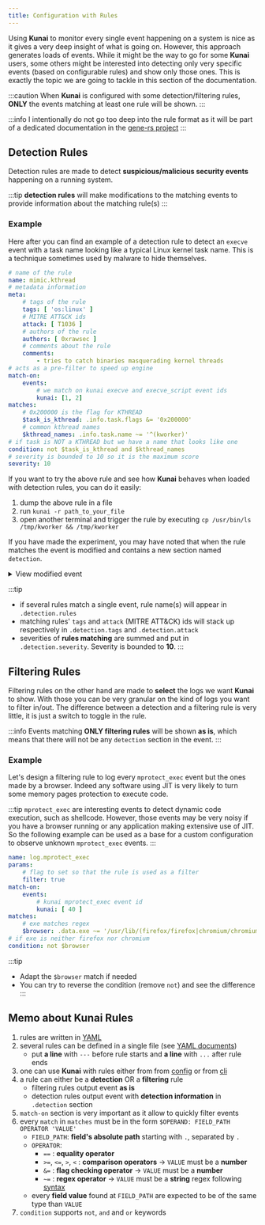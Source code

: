 ```yaml
---
title: Configuration with Rules
---
```


Using **Kunai** to monitor every single event happening on a system is nice as it gives a very deep insight of what is going on. However, this approach generates loads of events. While it might be the way to go for some **Kunai** users, some others might be interested into detecting only very specific events (based on configurable rules) and show only those ones. This is exactly the topic we are going to tackle in this section of the documentation.

:::caution
When **Kunai** is configured with some detection/filtering rules, **ONLY** the events matching at least one rule will be shown.
:::

:::info
I intentionally do not go too deep into the rule format as it will be part of a dedicated documentation in the [gene-rs project](https://github.com/0xrawsec/gene-rs)
:::

## Detection Rules

Detection rules are made to detect **suspicious/malicious security events** happening on a running system. 

:::tip
**detection rules** will make modifications to the matching events to provide information about the matching rule(s)
:::

### Example

Here after you can find an example of a detection rule to detect an `execve` event with a task name looking like
a typical Linux kernel task name. This is a technique sometimes used by malware to hide themselves.

```yaml
# name of the rule
name: mimic.kthread
# metadata information
meta:
    # tags of the rule
    tags: [ 'os:linux' ]
    # MITRE ATT&CK ids
    attack: [ T1036 ]
    # authors of the rule
    authors: [ 0xrawsec ]
    # comments about the rule
    comments:
        - tries to catch binaries masquerading kernel threads
# acts as a pre-filter to speed up engine
match-on:
    events:
        # we match on kunai execve and execve_script event ids
        kunai: [1, 2]
matches:
    # 0x200000 is the flag for KTHREAD
    $task_is_kthread: .info.task.flags &= '0x200000'
    # common kthread names 
    $kthread_names: .info.task.name ~= '^(kworker)'
# if task is NOT a KTHREAD but we have a name that looks like one
condition: not $task_is_kthread and $kthread_names
# severity is bounded to 10 so it is the maximum score
severity: 10
```

If you want to try the above rule and see
how **Kunai** behaves when loaded with detection rules, you can do it easily:
1. dump the above rule in a file
1. run `kunai -r path_to_your_file`
1. open another terminal and trigger the rule by executing `cp /usr/bin/ls /tmp/kworker && /tmp/kworker`

If you have made the experiment, you may have noted that when the rule matches the event is modified and contains a new section named `detection`. 

<details>
<summary>View modified event</summary>
<p>

```json
{
  "data": {
    "ancestors": "/usr/lib/systemd/systemd|/usr/bin/login|/usr/bin/zsh|/usr/bin/bash|/usr/bin/xinit|/usr/bin/i3|/usr/bin/bash|/usr/bin/urxvt|/usr/bin/zsh",
    "parent_exe": "/usr/bin/zsh",
    "command_line": "/tmp/kworker",
    "exe": {
      "file": "/tmp/kworker",
      "md5": "5a657abb15a5c469936ec86f420f7b39",
      "sha1": "5d08746413e0e5f3242fe768266e39796007ca2d",
      "sha256": "b97ab6fabafba27199d50a190a2ad6513ccf8ee722558e86d2a45fd2ac535c67",
      "sha512": "eed4577694e87932beff79898f7abe5dfb672b7d4d4c02a57d86f96f62826f92bdd1514c80e0329d4f9861946cfb80563584074d64fbaf4ce2ee386f28d55433",
      "size": 137848
    }
  },
  "detection": {
    "rules": [
      "mimic.kthread"
    ],
    "tags": [
      "os:linux"
    ],
    "attack": [
      "T1036"
    ],
    "severity": 10
  },
  "info": {
    ...
    "event": {
      "source": "kunai",
      "id": 1,
      "name": "execve",
      "uuid": "d21cc4e6-35f9-4193-e879-84fdd4ce74f3",
      "batch": 12
    },
    "task": {
      "name": "kworker",
      "pid": 1368247,
      "tgid": 1368247,
      "guuid": "2d83bc47-d838-0300-a6a2-85b0b7e01400",
      "uid": 1000,
      "gid": 1000,
      "namespaces": {
        "mnt": 4026531841
      },
      "flags": "0x400000"
    },
    "parent_task": {
      "name": "zsh",
      "pid": 302186,
      "tgid": 302186,
      "guuid": "1ce53685-7339-0000-a6a2-85b06a9c0400",
      "uid": 1000,
      "gid": 1000,
      "namespaces": {
        "mnt": 4026531841
      },
      "flags": "0x400000"
    },
    "utc_time": "2023-12-11T10:04:49.301495661Z"
  }
}
```
</p>
</details>

:::tip
* if several rules match a single event, rule name(s) will appear in `.detection.rules`
* matching rules' `tags` and `attack` (MITRE ATT&CK) ids will stack up respectively in `.detection.tags` and `.detection.attack`
* severities of **rules matching** are summed and put in `.detection.severity`. Severity is bounded to **10**.
:::

## Filtering Rules

Filtering rules on the other hand are made to **select** the logs we want **Kunai** to show.
With those you can be very granular on the kind of logs you want to filter in/out.
The difference between a detection and a filtering rule is very little, it is just a switch
to toggle in the rule.

:::info
Events matching **ONLY filtering rules** will be shown **as is**, which means that there will
not be any `detection` section in the event.
:::


### Example

Let's design a filtering rule to log every `mprotect_exec` event but the ones made by
a browser. Indeed any software using JIT is very likely to turn some memory pages protection 
to execute code.

:::tip 
`mprotect_exec` are interesting events to detect dynamic 
code execution, such as shellcode. However, those events may be very noisy if you 
have a browser running or any application making extensive use of JIT. So the following example
can be used as a base for a custom configuration to observe unknown `mprotect_exec` events.
:::

```yaml
name: log.mprotect_exec
params:
    # flag to set so that the rule is used as a filter
    filter: true
match-on:
    events:
        # kunai mprotect_exec event id
        kunai: [ 40 ]
matches:
    # exe matches regex
    $browser: .data.exe ~= '/usr/lib/(firefox/firefox|chromium/chromium)'
# if exe is neither firefox nor chromium
condition: not $browser
```

:::tip
* Adapt the `$browser` match if needed
* You can try to reverse the condition (remove `not`) and see the difference
:::

## Memo about **Kunai** Rules

1. rules are written in [YAML](https://yaml.org/)
1. several rules can be defined in a single file (see [YAML documents](https://yaml.org/spec/1.2.2/#chapter-9-document-stream-productions))
    * put **a line** with `---` before rule starts and **a line**  with `...` after rule ends
1. one can use **Kunai** with rules either from from [config](../configuration#configuration-file) or from [cli](../configuration#advanced-cli-usage)
1. a rule can either be a **detection** OR a **filtering** rule
    * filtering rules output event **as is**
    * detection rules output event with **detection information** in `.detection` section
1. `match-on` section is very important as it allow to quickly filter events
1. every `match` in `matches` must be in the form `$OPERAND: FIELD_PATH OPERATOR 'VALUE'`
    * `FIELD_PATH`: **field's absolute path** starting with `.`, separated by `.`
    * `OPERATOR`: 
        * `==` : **equality operator**
        * `>=`, `<=`, `>`, `<` : **comparison operators** &rarr; `VALUE` must be a **number**
        * `&=` : **flag checking operator** &rarr; `VALUE` must be a **number**
        * `~=` : **regex operator** &rarr; `VALUE` must be a **string** regex following [syntax](https://docs.rs/regex/latest/regex/#syntax)
    * every **field value** found at `FIELD_PATH` are expected to be of the same type than `VALUE`
1. `condition` supports `not`, `and` and `or` keywords


